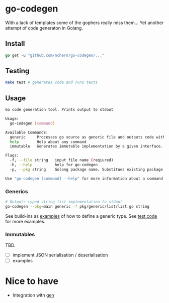 # go-codegen

With a lack of templates some of the gophers really miss them...
Yet another attempt of code generaton in Golang.

## Install
```go
go get -u "github.com/nchern/go-codegen/..."
```

## Testing
```bash
make test # generates code and runs tests
```

## Usage
```bash
Go code generation tool. Prints output to stdout

Usage:
  go-codegen [command]

Available Commands:
  generic     Processes go source as generic file and outputs code with substituted type vars
  help        Help about any command
  immutable   Generates immutable implementation by a given interface.

Flags:
  -f, --file string   input file name (reqiured)
  -h, --help          help for go-codegen
  -p, --pkg string    Golang package name. Substitues existing package name or makes generator to add one

Use "go-codegen [command] --help" for more information about a command.
```

### Generics

```bash
# Outputs typed string list implementation to stdout
go-codegen --pkg=main generic -f pkg/generic/list/list.go string
```

See build-ins as [examples](pkg/generic/list/list.go) of how to define a generic type.
See [test code](tests) for more examples.

### Immutables
TBD.
 - [ ] implement JSON serialisation / deserialisation
 - [ ] examples

# Nice to have

 * Integration with [gen](http://alikewise.com/gen/)

